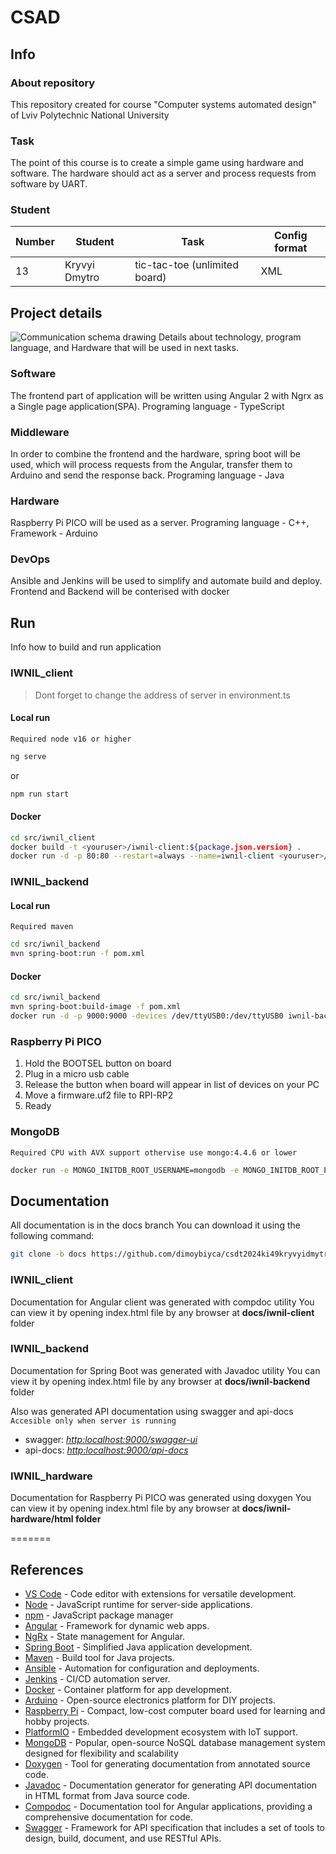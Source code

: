 # CSAD

## Info
### About repository
This repository created for course "Computer systems automated design" of Lviv Polytechnic National University

### Task
The point of this course is to create a simple game using hardware and software. The hardware should act as a server and process requests from software by UART.

### Student
| Number | Student | Task | Config format|
| ------ | ------- | ---- | ------------ |
| 13 | Kryvyi Dmytro | tic-tac-toe (unlimited board) | XML |

## Project details
![Communication schema drawing](https://github.com/dimoybiyca/csdt2024ki49kryvyidmytro13/blob/feature/develop/task3/media/Communication_Schema.jpg?raw=true)
Details about technology, program language, and Hardware that will be
used in next tasks.
### Software
The frontend part of application will be written using Angular 2 with Ngrx as a Single page application(SPA). Programing language - TypeScript

### Middleware
In order to combine the frontend and the hardware, spring boot will be used, which will process requests from the Angular, transfer them to Arduino and send the response back. Programing language - Java

### Hardware
Raspberry Pi PICO will be used as a server. Programing language - C++, Framework - Arduino

### DevOps
Ansible and Jenkins will be used to simplify and automate build and deploy. Frontend and Backend will be conterised with docker

## Run
Info how to build and run application
### IWNIL_client
> Dont forget to change the address of server in environment.ts
#### Local run
`Required node v16 or higher`
 ```sh 
 ng serve
 ```
 or
 ```sh 
 npm run start
 ```
#### Docker
 ```sh 
 cd src/iwnil_client
 docker build -t <youruser>/iwnil-client:${package.json.version} .
 docker run -d -p 80:80 --restart=always --name=iwnil-client <youruser>/iwnil-client:${package.json.version}
 ```
 
### IWNIL_backend
#### Local run
`Required maven`
 ```sh
 cd src/iwnil_backend
 mvn spring-boot:run -f pom.xml
 ```
#### Docker
 ```sh 
 cd src/iwnil_backend
 mvn spring-boot:build-image -f pom.xml
 docker run -d -p 9000:9000 -devices /dev/ttyUSB0:/dev/ttyUSB0 iwnil-backend:<version>
 ```
### Raspberry Pi PICO
1. Hold the BOOTSEL button on board
2. Plug in a micro usb cable
3. Release the button when board will appear in list of devices on your PC
4. Move a firmware.uf2 file to RPI-RP2
5. Ready

### MongoDB
`Required CPU with AVX support othervise use mongo:4.4.6 or lower`
```sh
docker run -e MONGO_INITDB_ROOT_USERNAME=mongodb -e MONGO_INITDB_ROOT_PASSWORD=mongodb -p 27017:27017 -d mongo
```


## Documentation
All documentation is in the docs branch
You can download it using the following command:
```sh
git clone -b docs https://github.com/dimoybiyca/csdt2024ki49kryvyidmytro13.git
```

### IWNIL_client
Documentation for Angular client was generated with compdoc utility
You can view it by opening index.html file by any browser at **docs/iwnil-client** folder

### IWNIL_backend
Documentation for Spring Boot was generated with Javadoc utility
You can view it by opening index.html file by any browser at **docs/iwnil-backend** folder

Also was generated API documentation using swagger and api-docs
`Accesible only when server is running`
- swagger: [*http:localhost:9000/swagger-ui*](http:localhost:9000/swagger-ui)
- api-docs: [*http:localhost:9000/api-docs*](http:localhost:9000/api-docs)

### IWNIL_hardware
Documentation for Raspberry Pi PICO was generated using doxygen
You can view it by opening index.html file by any browser at **docs/iwnil-hardware/html folder**

=======

## References
- [VS Code] - Code editor with extensions for versatile development.
- [Node] - JavaScript runtime for server-side applications.
- [npm] - JavaScript package manager
- [Angular] - Framework for dynamic web apps.
- [NgRx] - State management for Angular.
- [Spring Boot] - Simplified Java application development.
- [Maven] - Build tool for Java projects.
- [Ansible] - Automation for configuration and deployments.
- [Jenkins] - CI/CD automation server.
- [Docker] - Container platform for app development.
- [Arduino] - Open-source electronics platform for DIY projects.
- [Raspberry Pi] - Compact, low-cost computer board used for learning and hobby projects.
- [PlatformIO] - Embedded development ecosystem with IoT support.
- [MongoDB] - Popular, open-source NoSQL database management system designed for flexibility and scalability
- [Doxygen] - Tool for generating documentation from annotated source code.
- [Javadoc] - Documentation generator for generating API documentation in HTML format from Java source code.
- [Compodoc] - Documentation tool for Angular applications, providing a comprehensive documentation for code.
- [Swagger] - Framework for API specification that includes a set of tools to design, build, document, and use RESTful APIs.

[Raspberry Pi]: <https://www.raspberrypi.com/>
[MongoDB]: <https://www.mongodb.com/>
[VS Code]: <https://code.visualstudio.com/>
[Angular]: <https://angular.io/>
[NgRx]: <https://ngrx.io/>
[Node]: <https://nodejs.org/en>
[npm]: <https://docs.npmjs.com/downloading-and-installing-node-js-and-npm>
[Spring Boot]: <https://spring.io/projects/spring-boot>
[Maven]: <https://maven.apache.org/>
[Ansible]: <https://docs.ansible.com/>
[Jenkins]: <https://www.jenkins.io/>
[Docker]: <https://www.docker.com/>
[Arduino]: <https://www.arduino.cc/>
[PlatformIO]: <https://platformio.org/install/cli>
[Doxygen]: <http://www.doxygen.nl/>
[Javadoc]: <https://www.oracle.com/technical-resources/articles/java/javadoc-tool.html>
[Compodoc]: <https://compodoc.app/>
[Swagger]: <https://swagger.io/>
